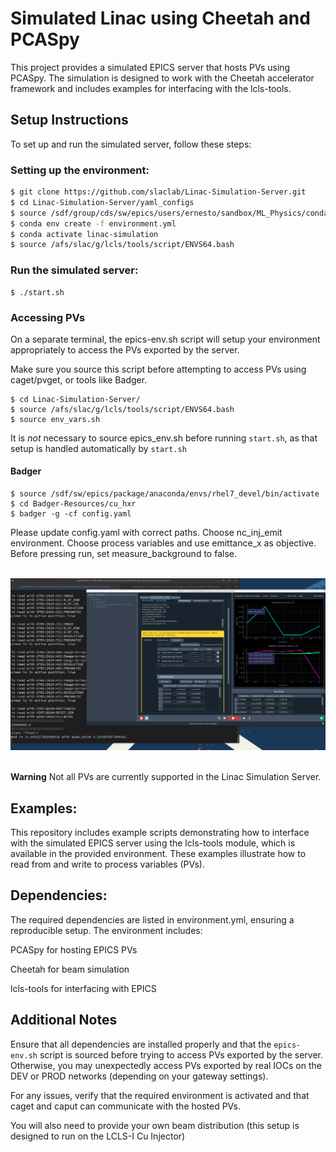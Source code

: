 # Simulated Linac using Cheetah and PCASpy

This project provides a simulated EPICS server that hosts PVs using PCASpy. The simulation is designed to work with the Cheetah accelerator framework and includes examples for interfacing with the lcls-tools.

## Setup Instructions

To set up and run the simulated server, follow these steps:

### Setting up the environment:

```sh
$ git clone https://github.com/slaclab/Linac-Simulation-Server.git
$ cd Linac-Simulation-Server/yaml_configs
$ source /sdf/group/cds/sw/epics/users/ernesto/sandbox/ML_Physics/conda-local-activate.sh
$ conda env create -f environment.yml
$ conda activate linac-simulation
$ source /afs/slac/g/lcls/tools/script/ENVS64.bash
```

### Run the simulated server:

```
$ ./start.sh
```

### Accessing PVs

On a separate terminal, the epics-env.sh script will setup your environment appropriately to access the PVs exported by the server.

Make sure you source this script before attempting to access PVs using caget/pvget, or tools like Badger.

```
$ cd Linac-Simulation-Server/
$ source /afs/slac/g/lcls/tools/script/ENVS64.bash
$ source env_vars.sh
```
It is _not_ necessary to source epics_env.sh before running `start.sh`, as that setup is handled automatically by `start.sh`

#### Badger

```
$ source /sdf/sw/epics/package/anaconda/envs/rhel7_devel/bin/activate
$ cd Badger-Resources/cu_hxr
$ badger -g -cf config.yaml
```

Please update config.yaml with correct paths. Choose nc_inj_emit environment. Choose process variables and use emittance_x as objective. Before pressing run, set measure_background to false. 

<br/>
<img src="Screenshot.png" alt="drawing" width="1000"/>
<br/><br/>

**Warning** Not all PVs are currently supported in the Linac Simulation Server.

## Examples:

This repository includes example scripts demonstrating how to interface with the simulated EPICS server using the lcls-tools module, which is available in the provided environment. These examples illustrate how to read from and write to process variables (PVs).

## Dependencies:

The required dependencies are listed in environment.yml, ensuring a reproducible setup. The environment includes:

PCASpy for hosting EPICS PVs

Cheetah for beam simulation

lcls-tools for interfacing with EPICS

## Additional Notes

Ensure that all dependencies are installed properly and that the `epics-env.sh` script is sourced before trying to access PVs exported by the server. Otherwise, you may unexpectedly
access PVs exported by real IOCs on the DEV or PROD networks (depending on your gateway settings).

For any issues, verify that the required environment is activated and that caget and caput can communicate with the hosted PVs.

You will also need to provide your own beam distribution (this setup is designed to run on the LCLS-I Cu Injector)
